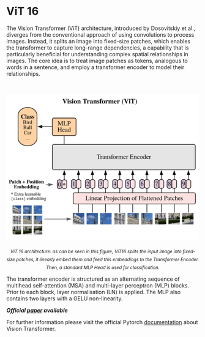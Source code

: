 # ViT 16

The Vision Transformer (ViT) architecture, introduced by Dosovitskiy et al., diverges from the conventional approach of using convolutions to process images. Instead, it splits an image into fixed-size patches, which enables the transformer to capture long-range dependencies, a capability that is particularly beneficial for understanding complex spatial relationships in images. The core idea is to treat image patches as tokens, analogous to words in a sentence, and employ a transformer encoder to model their relationships.


<br>

<p align="center">
  <img src="https://github.com/andreleo02/deep-dream-team/blob/031f002da2bcf765f06f9bd4f48f8dcc7812f741/Vit.png?raw=true" width="512"/>  
</p>

<p align="center">
  <sub><em> ViT 16 architecture: as can be seen in this figure, ViT16 splits the input image into fixed-size patches, it linearly embed them and feed this embeddings to the Transformer Encoder. Then, a standard MLP Head is used for classification.</em></sub>
</p>

The transformer encoder is structured as an alternating sequence of multihead self-attention (MSA) and multi-layer perceptron (MLP) blocks. Prior to each block, layer normalisation (LN) is applied. The MLP also contains two layers with a GELU non-linearity.

***Official [paper](https://arxiv.org/abs/2010.11929v2) available***

For further information please visit the official Pytorch [documentation](https://pytorch.org/vision/main/models/vision_transformer.html) about Vision Transformer.
